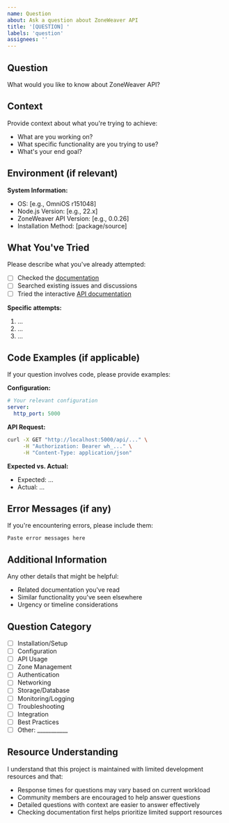 ```yaml
---
name: Question
about: Ask a question about ZoneWeaver API
title: '[QUESTION] '
labels: 'question'
assignees: ''
---
```


## Question

What would you like to know about ZoneWeaver API?

## Context

Provide context about what you're trying to achieve:
- What are you working on?
- What specific functionality are you trying to use?
- What's your end goal?

## Environment (if relevant)

**System Information:**
- OS: [e.g., OmniOS r151048]
- Node.js Version: [e.g., 22.x]
- ZoneWeaver API Version: [e.g., 0.0.26]
- Installation Method: [package/source]

## What You've Tried

Please describe what you've already attempted:
- [ ] Checked the [documentation](https://zoneweaver-api.startcloud.com/)
- [ ] Searched existing issues and discussions
- [ ] Tried the interactive [API documentation](https://zoneweaver-api.startcloud.com/docs/api/)

**Specific attempts:**
1. ...
2. ...
3. ...

## Code Examples (if applicable)

If your question involves code, please provide examples:

**Configuration:**
```yaml
# Your relevant configuration
server:
  http_port: 5000
```

**API Request:**
```bash
curl -X GET "http://localhost:5000/api/..." \
     -H "Authorization: Bearer wh_..." \
     -H "Content-Type: application/json"
```

**Expected vs. Actual:**
- Expected: ...
- Actual: ...

## Error Messages (if any)

If you're encountering errors, please include them:

```
Paste error messages here
```

## Additional Information

Any other details that might be helpful:
- Related documentation you've read
- Similar functionality you've seen elsewhere
- Urgency or timeline considerations

## Question Category

- [ ] Installation/Setup
- [ ] Configuration
- [ ] API Usage
- [ ] Zone Management
- [ ] Authentication
- [ ] Networking
- [ ] Storage/Database
- [ ] Monitoring/Logging
- [ ] Troubleshooting
- [ ] Integration
- [ ] Best Practices
- [ ] Other: ___________

## Resource Understanding

I understand that this project is maintained with limited development resources and that:
- Response times for questions may vary based on current workload
- Community members are encouraged to help answer questions
- Detailed questions with context are easier to answer effectively
- Checking documentation first helps prioritize limited support resources
